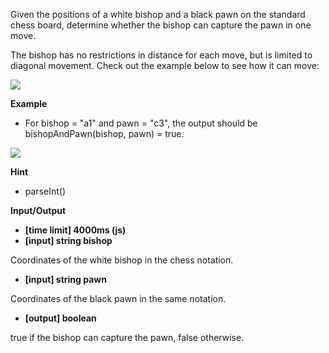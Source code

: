 Given the positions of a white bishop and a black pawn on the standard chess board, determine whether the bishop can capture the pawn in one move.

The bishop has no restrictions in distance for each move, but is limited to diagonal movement. Check out the example below to see how it can move:

![](https://codefightsuserpics.s3.amazonaws.com/tasks/bishopAndPawn/img/bishop.jpg?_tm=1493360096740)

**Example**

- For bishop = "a1" and pawn = "c3", the output should be
bishopAndPawn(bishop, pawn) = true.

![](https://codefightsuserpics.s3.amazonaws.com/tasks/bishopAndPawn/img/ex1.jpg?_tm=1493360096945)

**Hint**
-   parseInt()

**Input/Output**

- **[time limit] 4000ms (js)**
- **[input] string bishop**

Coordinates of the white bishop in the chess notation.

- **[input] string pawn**

Coordinates of the black pawn in the same notation.

- **[output] boolean**

true if the bishop can capture the pawn, false otherwise.